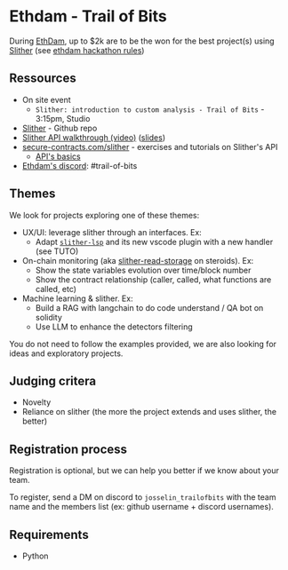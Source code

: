 # Ethdam - Trail of Bits

During [EthDam](https://www.ethdam.com/), up to $2k are to be the won for the best project(s) using [Slither](https://github.com/crytic/slither) (see [ethdam hackathon rules](https://docs.google.com/document/d/1wpQ7XYZE5wTUW5wRCzHPaHNYfsh16xUPwf6WvlbuZlc/edit#heading=h.mzzlyq3xgrer)) 

## Ressources
- On site event
  - `Slither: introduction to custom analysis - Trail of Bits` - 3:15pm, Studio
- [Slither](https://github.com/crytic/slither) - Github repo
- [Slither API walkthrough (video)](https://www.youtube.com/watch?v=Ijf0pellvgw) ([slides](./pre-event-workshop.pdf))
- [secure-contracts.com/slither](https://secure-contracts.com/program-analysis/slither/index.html) - exercises and tutorials on Slither's API
  - [API's basics](https://secure-contracts.com/program-analysis/slither/api.html)  
- [Ethdam's discord]( https://discord.com/invite/XJVjpCqQBz): #trail-of-bits

## Themes

We look for projects exploring one of these themes:

- UX/UI: leverage slither through an interfaces. Ex:
  - Adapt [`slither-lsp`](https://github.com/crytic/slither-lsp) and its new vscode plugin with a new handler (see TUTO)  
- On-chain monitoring (aka [slither-read-storage](https://github.com/crytic/slither/blob/master/slither/tools/read_storage/README.md) on steroids). Ex:
  - Show the state variables evolution over time/block number
  - Show the contract relationship (caller, called, what functions are called, etc)
- Machine learning & slither. Ex: 
  - Build a RAG with langchain to do code understand / QA bot on solidity
  - Use LLM to enhance the detectors filtering

You do not need to follow the examples provided, we are also looking for ideas and exploratory projects.


## Judging critera

- Novelty
- Reliance on slither (the more the project extends and uses slither, the better)

## Registration process

Registration is optional, but we can help you better if we know about your team.

To register, send a DM on discord to `josselin_trailofbits` with the team name and the members list (ex: github username + discord usernames).


## Requirements

- Python

